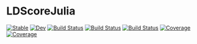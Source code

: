 # LDScoreJulia

[![Stable](https://img.shields.io/badge/docs-stable-blue.svg)](https://harvey2phase.github.io/LDScoreJulia.jl/stable)
[![Dev](https://img.shields.io/badge/docs-dev-blue.svg)](https://harvey2phase.github.io/LDScoreJulia.jl/dev)
[![Build Status](https://travis-ci.com/harvey2phase/LDScoreJulia.jl.svg?branch=master)](https://travis-ci.com/harvey2phase/LDScoreJulia.jl)
[![Build Status](https://ci.appveyor.com/api/projects/status/github/harvey2phase/LDScoreJulia.jl?svg=true)](https://ci.appveyor.com/project/harvey2phase/LDScoreJulia-jl)
[![Build Status](https://api.cirrus-ci.com/github/harvey2phase/LDScoreJulia.jl.svg)](https://cirrus-ci.com/github/harvey2phase/LDScoreJulia.jl)
[![Coverage](https://codecov.io/gh/harvey2phase/LDScoreJulia.jl/branch/master/graph/badge.svg)](https://codecov.io/gh/harvey2phase/LDScoreJulia.jl)
[![Coverage](https://coveralls.io/repos/github/harvey2phase/LDScoreJulia.jl/badge.svg?branch=master)](https://coveralls.io/github/harvey2phase/LDScoreJulia.jl?branch=master)
